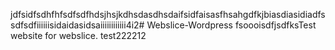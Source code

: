 jdfsidfsdhfhfsdfsdfhdsjhsjkdhsdasdhsdaifsidfaisasfhsahgdfkjbiasdiasidiadfssdfsdfiiiiiisidaidasidsaiiiiiiiiiiii4i2# Webslice-Wordpress
fsoooisdfjsdfksTest website for webslice. test222212
